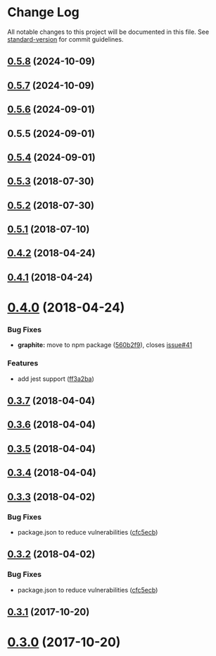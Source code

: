 # Change Log

All notable changes to this project will be documented in this file. See [standard-version](https://github.com/conventional-changelog/standard-version) for commit guidelines.

<a name="0.5.8"></a>
## [0.5.8](https://github.com/mojtabafs/react-export-excel-xlsx-fixed/compare/v0.5.7...v0.5.8) (2024-10-09)



<a name="0.5.7"></a>
## [0.5.7](https://github.com/mojtabafs/react-export-excel-xlsx-fixed/compare/v0.5.6...v0.5.7) (2024-10-09)



<a name="0.5.6"></a>
## [0.5.6](https://github.com/mojtabafs/react-export-excel-xlsx-fixed/compare/v0.5.5...v0.5.6) (2024-09-01)



<a name="0.5.5"></a>
## 0.5.5 (2024-09-01)



<a name="0.5.4"></a>
## [0.5.4](https://github.com/rdcalle/react-export-excel/compare/v0.5.1...v0.5.4) (2024-09-01)



<a name="0.5.3"></a>
## [0.5.3](https://github.com/rdcalle/react-export-excel/compare/v0.5.2...v0.5.3) (2018-07-30)



<a name="0.5.2"></a>
## [0.5.2](https://github.com/rdcalle/react-export-excel/compare/v0.5.1...v0.5.2) (2018-07-30)



<a name="0.5.1"></a>
## [0.5.1](https://github.com/securedeveloper/react-data-export/compare/v0.4.2...v0.5.1) (2018-07-10)



<a name="0.4.2"></a>
## [0.4.2](https://github.com/securedeveloper/react-data-export/compare/v0.4.1...v0.4.2) (2018-04-24)



<a name="0.4.1"></a>
## [0.4.1](https://github.com/securedeveloper/react-data-export/compare/v0.4.0...v0.4.1) (2018-04-24)



<a name="0.4.0"></a>
# [0.4.0](https://github.com/securedeveloper/react-data-export/compare/v0.3.7...v0.4.0) (2018-04-24)


### Bug Fixes

* **graphite:** move to npm package ([560b2f9](https://github.com/securedeveloper/react-data-export/commit/560b2f9)), closes [issue#41](https://github.com/issue/issues/41)


### Features

* add jest support ([ff3a2ba](https://github.com/securedeveloper/react-data-export/commit/ff3a2ba))



<a name="0.3.7"></a>
## [0.3.7](https://github.com/securedeveloper/react-data-export/compare/v0.3.6...v0.3.7) (2018-04-04)



<a name="0.3.6"></a>
## [0.3.6](https://github.com/securedeveloper/react-data-export/compare/v0.3.4...v0.3.6) (2018-04-04)



<a name="0.3.5"></a>
## [0.3.5](https://github.com/securedeveloper/react-data-export/compare/v0.3.4...v0.3.5) (2018-04-04)



<a name="0.3.4"></a>
## [0.3.4](https://github.com/securedeveloper/react-data-export/compare/v0.3.3...v0.3.4) (2018-04-04)



<a name="0.3.3"></a>
## [0.3.3](https://github.com/securedeveloper/react-data-export/compare/v0.3.0...v0.3.3) (2018-04-02)


### Bug Fixes

* package.json to reduce vulnerabilities ([cfc5ecb](https://github.com/securedeveloper/react-data-export/commit/cfc5ecb))



<a name="0.3.2"></a>
## [0.3.2](https://github.com/securedeveloper/react-data-export/compare/v0.3.0...v0.3.2) (2018-04-02)


### Bug Fixes

* package.json to reduce vulnerabilities ([cfc5ecb](https://github.com/securedeveloper/react-data-export/commit/cfc5ecb))



<a name="0.3.1"></a>
## [0.3.1](https://github.com/securedeveloper/react-data-export/compare/v0.3.0...v0.3.1) (2017-10-20)



<a name="0.3.0"></a>
# [0.3.0](https://github.com/securedeveloper/react-data-export/compare/v0.1.0...v0.3.0) (2017-10-20)
